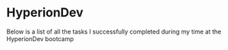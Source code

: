 # HyperionDev
Below is a list of all the tasks I successfully completed during my time at the HyperionDev bootcamp
